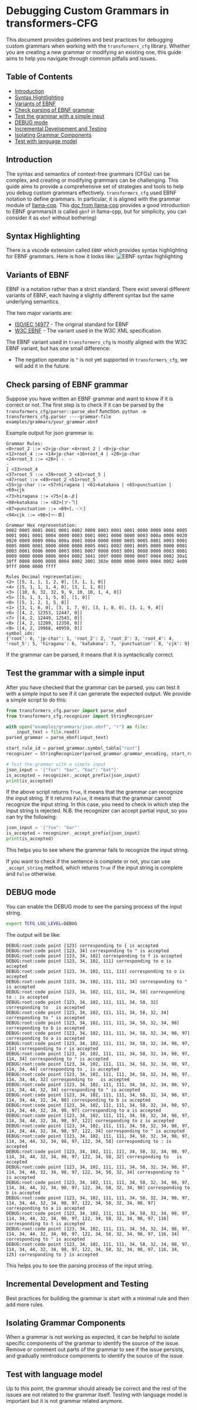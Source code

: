 # Debugging Custom Grammars in transformers-CFG

This document provides guidelines and best practices for debugging custom grammars when working with the `transformers_cfg` library. Whether you are creating a new grammar or modifying an existing one, this guide aims to help you navigate through common pitfalls and issues.

## Table of Contents

- [Introduction](#introduction)
- [Syntax Hightlighting](#syntax-highlighting)
- [Variants of EBNF](#variants-of-ebnf)
- [Check parsing of EBNF grammar](#check-parsing-of-ebnf-grammar)
- [Test the grammar with a simple input](#test-the-grammar-with-a-simple-input)
- [DEBUG mode](#debug-mode)
- [Incremental Development and Testing](#incremental-development-and-testing)
- [Isolating Grammar Components](#isolating-grammar-components)
- [Test with language model](#test-with-language-model)

## Introduction

The syntax and semantics of context-free grammars (CFGs) can be complex, and creating or modifying grammars can be challenging. This guide aims to provide a comprehensive set of strategies and tools to help you debug custom grammars effectively.
`transformers_cfg` used EBNF notation to define grammars.
In particular, it is aligned with the grammar module of [llama-cpp](https://github.com/ggerganov/llama.cpp/tree/master/grammars).
This [doc from llama-cpp](https://github.com/ggerganov/llama.cpp/tree/master/grammars) provides a good introduction to EBNF grammars(it is called `gbnf` in llama-cpp, but for simplicity, you can consider it as `ebnf` without bothering)


## Syntax Highlighting

There is a vscode extension called `EBNF` which provides syntax highlighting for EBNF grammars.
Here is how it looks like:
![EBNF syntax highlighting](
assets/screenshots/vscode_ebnf_syntax_highlight.png)

## Variants of EBNF

EBNF is a notation rather than a strict standard.
There exist several different variants of EBNF, each having a slightly different syntax but the same underlying semantics.

The two major variants are:
- [ISO/IEC 14977](https://en.wikipedia.org/wiki/Extended_Backus%E2%80%93Naur_form) - The original standard for EBNF
- [W3C EBNF](https://www.w3.org/TR/REC-xml/#sec-notation) - The variant used in the W3C XML specification

The EBNF variant used in `transformers_cfg` is mostly aligned with the W3C EBNF variant, but has one small difference:
- The negation operator is `^` is not yet supported in `transformers_cfg`, we will add it in the future.

## Check parsing of EBNF grammar

Suppose you have written an EBNF grammar and want to know if it is correct or not.
The first step is to check if it can be parsed by the `transformers_cfg/parser::parse_ebnf` function.
`python -m transformers_cfg.parser ----grammar-file examples/grammars/your_grammar.ebnf`

Example output for json grammar is:
```terminal
Grammar Rules:
<0>root_2 ::= <2>jp-char <4>root_2 | <8>jp-char
<12>root_4 ::= <14>jp-char <16>root_4 | <20>jp-char
<24>root_3 ::= <26>[ -  -
-
] <33>root_4
<37>root_5 ::= <39>root_3 <41>root_5 |
<47>root ::= <49>root_2 <51>root_5
<55>jp-char ::= <57>hiragana | <61>katakana | <65>punctuation | <69>cjk
<73>hiragana ::= <75>[ぁ-ゟ]
<80>katakana ::= <82>[ァ-ヿ]
<87>punctuation ::= <89>[、-〾]
<94>cjk ::= <96>[一-鿿]

Grammar Hex representation:
0002 0005 0001 0001 0001 0002 0000 0003 0001 0001 0000 0000 0004 0005 0001 0001 0001 0004 0000 0003 0001 0001 0000 0000 0003 000a 0006 0020 0020 0009 0009 000a 000a 0001 0004 0000 0000 0005 0005 0001 0003 0001 0005 0000 0001 0000 0000 0000 0005 0001 0002 0001 0005 0000 0000 0001 0003 0001 0006 0000 0003 0001 0007 0000 0003 0001 0008 0000 0003 0001 0009 0000 0000 0006 0004 0002 3041 309f 0000 0000 0007 0004 0002 30a1 30ff 0000 0000 0008 0004 0002 3001 303e 0000 0000 0009 0004 0002 4e00 9fff 0000 0000 ffff

Rules Decimal representation:
<2> [[5, 1, 1, 1, 2, 0], [3, 1, 1, 0]]
<4> [[5, 1, 1, 1, 4, 0], [3, 1, 1, 0]]
<3> [[10, 6, 32, 32, 9, 9, 10, 10, 1, 4, 0]]
<5> [[5, 1, 3, 1, 5, 0], [1, 0]]
<0> [[5, 1, 2, 1, 5, 0]]
<1> [[3, 1, 6, 0], [3, 1, 7, 0], [3, 1, 8, 0], [3, 1, 9, 0]]
<6> [[4, 2, 12353, 12447, 0]]
<7> [[4, 2, 12449, 12543, 0]]
<8> [[4, 2, 12289, 12350, 0]]
<9> [[4, 2, 19968, 40959, 0]]
symbol_ids:
{'root': 0, 'jp-char': 1, 'root_2': 2, 'root_3': 3, 'root_4': 4, 'root_5': 5, 'hiragana': 6, 'katakana': 7, 'punctuation': 8, 'cjk': 9}
```

If the grammar can be parsed, it means that it is syntactically correct.

## Test the grammar with a simple input

After you have checked that the grammar can be parsed, you can test it with a simple input to see if it can generate the expected output.
We provide a simple script to do this:

```python
from transformers_cfg.parser import parse_ebnf
from transformers_cfg.recognizer import StringRecognizer

with open("examples/grammars/json.ebnf", "r") as file:
    input_text = file.read()
parsed_grammar = parse_ebnf(input_text)

start_rule_id = parsed_grammar.symbol_table["root"]
recognizer = StringRecognizer(parsed_grammar.grammar_encoding, start_rule_id)

# Test the grammar with a simple input
json_input = '{"foo": "bar", "baz": "bat"}'
is_accepted = recognizer._accept_prefix(json_input)
print(is_accepted)
```

If the above script returns `True`, it means that the grammar can recognize the input string.
If it returns `False`, it means that the grammar cannot recognize the input string.
In this case, you need to check in which step the input string is rejected.
N.B. the recognizer can accept partial input, so you can try the following:

```python
json_input = '{"foo": "bar"'
is_accepted = recognizer._accept_prefix(json_input)
print(is_accepted)
```

This helps you to see where the grammar fails to recognize the input string.

If you want to check if the sentence is complete or not, you can use `_accept_string` method, which returns `True` if the input string is complete and `False` otherwise.

## DEBUG mode

You can enable the DEBUG mode to see the parsing process of the input string.
```bash
export TCFG_LOG_LEVEL=DEBUG
```

The output will be like:
```terminal
DEBUG:root:code point [123] corresponding to { is accepted
DEBUG:root:code point [123, 34] corresponding to " is accepted
DEBUG:root:code point [123, 34, 102] corresponding to f is accepted
DEBUG:root:code point [123, 34, 102, 111] corresponding to o is accepted
DEBUG:root:code point [123, 34, 102, 111, 111] corresponding to o is accepted
DEBUG:root:code point [123, 34, 102, 111, 111, 34] corresponding to " is accepted
DEBUG:root:code point [123, 34, 102, 111, 111, 34, 58] corresponding to : is accepted
DEBUG:root:code point [123, 34, 102, 111, 111, 34, 58, 32] corresponding to   is accepted
DEBUG:root:code point [123, 34, 102, 111, 111, 34, 58, 32, 34] corresponding to " is accepted
DEBUG:root:code point [123, 34, 102, 111, 111, 34, 58, 32, 34, 98] corresponding to b is accepted
DEBUG:root:code point [123, 34, 102, 111, 111, 34, 58, 32, 34, 98, 97] corresponding to a is accepted
DEBUG:root:code point [123, 34, 102, 111, 111, 34, 58, 32, 34, 98, 97, 114] corresponding to r is accepted
DEBUG:root:code point [123, 34, 102, 111, 111, 34, 58, 32, 34, 98, 97, 114, 34] corresponding to " is accepted
DEBUG:root:code point [123, 34, 102, 111, 111, 34, 58, 32, 34, 98, 97, 114, 34, 44] corresponding to , is accepted
DEBUG:root:code point [123, 34, 102, 111, 111, 34, 58, 32, 34, 98, 97, 114, 34, 44, 32] corresponding to   is accepted
DEBUG:root:code point [123, 34, 102, 111, 111, 34, 58, 32, 34, 98, 97, 114, 34, 44, 32, 34] corresponding to " is accepted
DEBUG:root:code point [123, 34, 102, 111, 111, 34, 58, 32, 34, 98, 97, 114, 34, 44, 32, 34, 98] corresponding to b is accepted
DEBUG:root:code point [123, 34, 102, 111, 111, 34, 58, 32, 34, 98, 97, 114, 34, 44, 32, 34, 98, 97] corresponding to a is accepted
DEBUG:root:code point [123, 34, 102, 111, 111, 34, 58, 32, 34, 98, 97, 114, 34, 44, 32, 34, 98, 97, 122] corresponding to z is accepted
DEBUG:root:code point [123, 34, 102, 111, 111, 34, 58, 32, 34, 98, 97, 114, 34, 44, 32, 34, 98, 97, 122, 34] corresponding to " is accepted
DEBUG:root:code point [123, 34, 102, 111, 111, 34, 58, 32, 34, 98, 97, 114, 34, 44, 32, 34, 98, 97, 122, 34, 58] corresponding to : is accepted
DEBUG:root:code point [123, 34, 102, 111, 111, 34, 58, 32, 34, 98, 97, 114, 34, 44, 32, 34, 98, 97, 122, 34, 58, 32] corresponding to   is accepted
DEBUG:root:code point [123, 34, 102, 111, 111, 34, 58, 32, 34, 98, 97, 114, 34, 44, 32, 34, 98, 97, 122, 34, 58, 32, 34] corresponding to " is accepted
DEBUG:root:code point [123, 34, 102, 111, 111, 34, 58, 32, 34, 98, 97, 114, 34, 44, 32, 34, 98, 97, 122, 34, 58, 32, 34, 98] corresponding to b is accepted
DEBUG:root:code point [123, 34, 102, 111, 111, 34, 58, 32, 34, 98, 97, 114, 34, 44, 32, 34, 98, 97, 122, 34, 58, 32, 34, 98, 97] corresponding to a is accepted
DEBUG:root:code point [123, 34, 102, 111, 111, 34, 58, 32, 34, 98, 97, 114, 34, 44, 32, 34, 98, 97, 122, 34, 58, 32, 34, 98, 97, 116] corresponding to t is accepted
DEBUG:root:code point [123, 34, 102, 111, 111, 34, 58, 32, 34, 98, 97, 114, 34, 44, 32, 34, 98, 97, 122, 34, 58, 32, 34, 98, 97, 116, 34] corresponding to " is accepted
DEBUG:root:code point [123, 34, 102, 111, 111, 34, 58, 32, 34, 98, 97, 114, 34, 44, 32, 34, 98, 97, 122, 34, 58, 32, 34, 98, 97, 116, 34, 125] corresponding to } is accepted
```

This helps you to see the parsing process of the input string.

## Incremental Development and Testing

Best practices for building the grammar is start with a minimal rule and then add more rules.

## Isolating Grammar Components

When a grammar is not working as expected, it can be helpful to isolate specific components of the grammar to identify the source of the issue.
Remove or comment out parts of the grammar to see if the issue persists, and gradually reintroduce components to identify the source of the issue.

## Test with language model

Up to this point, the grammar should already be correct and the rest of the issues are not related to the grammar itself.
Testing with language model is important but it is not grammar related anymore.

